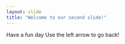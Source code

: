 ```yaml
---
layout: slide
title: "Welcome to our second slide!"
---
```

Have a fun day
Use the left arrow to go back!
